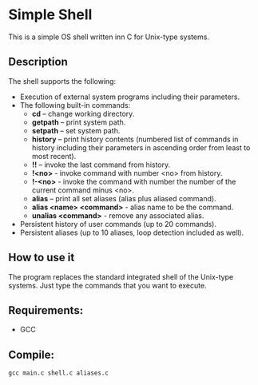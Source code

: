 # Simple Shell
This is a simple OS shell written inn C for Unix-type systems.

## Description
The shell supports the following:
- Execution of external system programs including their parameters.
- The following built-in commands:
  - <b>cd</b> – change working directory.
  - <b>getpath</b> – print system path.
  - <b>setpath</b> – set system path.
  - <b>history</b> – print history contents (numbered list of commands in history including their parameters in ascending order from least to most recent).
  - <b>!!</b> – invoke the last command from history.
  - <b>!&lt;no&gt;</b> - invoke command with number &lt;no&gt; from history.
  - <b>!-&lt;no&gt;</b> - invoke the command with number the number of the current command minus &lt;no&gt;.
  - <b>alias</b> – print all set aliases (alias plus aliased command).
  - <b>alias &lt;name&gt; &lt;command&gt;</b> - alias name to be the command.
  - <b>unalias &lt;command&gt;</b> - remove any associated alias.
- Persistent history of user commands (up to 20 commands).
- Persistent aliases (up to 10 aliases, loop detection included as well).

## How to use it
The program replaces the standard integrated shell of the Unix-type systems.
Just type the commands that you want to execute.

## Requirements:
- GCC

## Compile:
````
gcc main.c shell.c aliases.c
````
